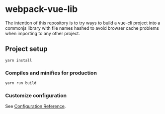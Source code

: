 # webpack-vue-lib

The intention of this repository is to try ways to build a vue-cli project into a commonjs library with file names hashed to avoid browser cache problems when importing to any other project.

## Project setup
```
yarn install
```

### Compiles and minifies for production
```
yarn run build
```


### Customize configuration
See [Configuration Reference](https://cli.vuejs.org/config/).
